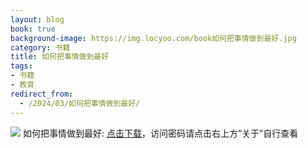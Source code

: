 ```yaml
---
layout: blog
book: true
background-image: https://img.locyoo.com/book如何把事情做到最好.jpg
category: 书籍
title: 如何把事情做到最好
tags:
- 书籍
- 教育
redirect_from:
  - /2024/03/如何把事情做到最好/
---
```

![](https://img.locyoo.com/book如何把事情做到最好.jpg)
如何把事情做到最好: <a name = "ref1" href="https://url18.ctfile.com/f/50983618-1350065327-ce2738?p=3619">点击下载</a>，访问密码请点击右上方“关于”自行查看